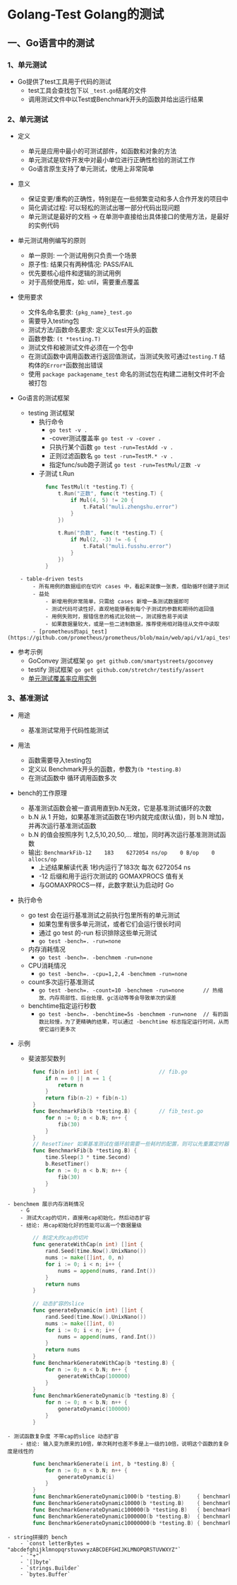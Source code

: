 # Golang-Test  Golang的测试

## 一、Go语言中的测试

### 1、单元测试
- Go提供了test工具用于代码的测试
	- test工具会查找包下以 `_test.go`结尾的文件
	- 调用测试文件中以Test或Benchmark开头的函数并给出运行结果

### 2、单元测试
- 定义
	- 单元是应用中最小的可测试部件，如函数和对象的方法
	- 单元测试是软件开发中对最小单位进行正确性检验的测试工作
	- Go语言原生支持了单元测试，使用上非常简单

- 意义
	- 保证变更/重构的正确性，特别是在一些频繁变动和多人合作开发的项目中
	- 简化调试过程: 可以轻松的测试出哪一部分代码出现问题
	- 单元测试是最好的文档 -> 在单测中直接给出具体接口的使用方法，是最好的实例代码

- 单元测试用例编写的原则
	- 单一原则: 一个测试用例只负责一个场景
	- 原子性: 结果只有两种情况: PASS/FAIL
	- 优先要核心组件和逻辑的测试用例
	- 对于高频使用库，如: util，需要重点覆盖

- 使用要求
	- 文件名命名要求: `{pkg_name}_test.go`
	- 需要导入testing包
	- 测试方法/函数命名要求: 定义以Test开头的函数
	- 函数参数: `(t *testing.T)`
	- 测试文件和被测试文件必须在一个包中
	- 在测试函数中调用函数进行返回值测试，当测试失败可通过`testing.T` 结构体的`Error*`函数抛出错误
	- 使用 `package packagename_test` 命名的测试包在构建二进制文件时不会被打包

- Go语言的测试框架
	- testing 测试框架
		- 执行命令
			- `go test -v .`
			- -cover测试覆盖率 `go test -v -cover .`
			- 只执行某个函数 `go test -run=TestAdd -v .`
			- 正则过滤函数名 `go test -run=TestM.* -v .`
			- 指定func/sub跑子测试 `go test -run=TestMul/正数 -v`
		- 子测试 t.Run
```go
			func TestMul(t *testing.T) {
				t.Run("正数", func(t *testing.T) {
					if Mul(4, 5) != 20 {
						t.Fatal("muli.zhengshu.error")
					}
				})
			
				t.Run("负数", func(t *testing.T) {
					if Mul(2, -3) != -6 {
						t.Fatal("muli.fusshu.error")
					}
				})
			}
```
		- table-driven tests
			- 所有用例的数据组织在切片 cases 中，看起来就像一张表，借助循环创建子测试
			- 益处
				- 新增用例非常简单，只需给 cases 新增一条测试数据即可
				- 测试代码可读性好，直观地能够看到每个子测试的参数和期待的返回值
				- 用例失败时，报错信息的格式比较统一，测试报告易于阅读
				- 如果数据量较大，或是一些二进制数据，推荐使用相对路径从文件中读取
			- [prometheus的api_test](https://github.com/prometheus/prometheus/blob/main/web/api/v1/api_test.go)
			
- 参考示例
	- GoConvey 测试框架 `go get github.com/smartystreets/goconvey`
	- testify 测试框架 `go get github.com/stretchr/testify/assert`
	- [单元测试覆盖率应用实例](https://github.com/m3db/m3/pull/3525)

### 3、基准测试
- 用途
	- 基准测试常用于代码性能测试

- 用法
	- 函数需要导入testing包
	- 定义以 Benchmark开头的函数，参数为`(b *testing.B)`
	- 在测试函数中 循环调用函数多次

- bench的工作原理
	- 基准测试函数会被一直调用直到b.N无效，它是基准测试循环的次数
	- b.N 从 1 开始，如果基准测试函数在1秒内就完成(默认值)，则 b.N 增加，并再次运行基准测试函数
	- b.N 的值会按照序列 1,2,5,10,20,50,... 增加，同时再次运行基准测测试函数
	- 输出: `BenchmarkFib-12    183    6272054 ns/op    0 B/op    0 allocs/op`
		- 上述结果解读代表 1秒内运行了183次 每次 6272054 ns
		- -12 后缀和用于运行次测试的 GOMAXPROCS 值有关
		- 与GOMAXPROCS一样，此数字默认为启动时 Go

- 执行命令
	- go test 会在运行基准测试之前执行包里所有的单元测试
		- 如果包里有很多单元测试，或者它们会运行很长时间
		- 通过 go test 的-run 标识排除这些单元测试
		- `go test -bench=. -run=none`
	- 内存消耗情况
		- `go test -bench=. -benchmem -run=none`
	- CPU消耗情况
		- `go test -bench=. -cpu=1,2,4 -benchmem -run=none`
	- count多次运行基准测试
		- `go test -bench=. -count=10 -benchmem -run=none      // 热缩放、内存局部性、后台处理、gc活动等等会导致单次的误差`
	- benchtime指定运行秒数 
		- `go test -bench=. -benchtime=5s -benchmem -run=none  // 有的函数比较慢，为了更精确的结果，可以通过 -benchtime 标志指定运行时间，从而使它运行更多次`

- 示例
	- 斐波那契数列
```go
		func fib(n int) int {                   // fib.go
			if n == 0 || n == 1 {
				return n
			}
			return fib(n-2) + fib(n-1)
		}
		func BenchmarkFib(b *testing.B) {       // fib_test.go
			for n := 0; n < b.N; n++ {
				fib(30)
			}
		}
		// ResetTimer 如果基准测试在循环前需要一些耗时的配置，则可以先重置定时器
		func BenchmarkFib(b *testing.B) {
			time.Sleep(3 * time.Second)
			b.ResetTimer()
			for n := 0; n < b.N; n++ {
				fib(30)
			}
		}
```
	- benchmem 展示内存消耗情况
		- G
		- 测试大cap的切片，直接用cap初始化，然后动态扩容
		- 结论: 用cap初始化好的性能可以高一个数据量级
```go
		// 制定大的cap的切片
		func generateWithCap(n int) []int {
			rand.Seed(time.Now().UnixNano())
			nums := make([]int, 0, n)
			for i := 0; i < n; i++ {
				nums = append(nums, rand.Int())
			}
			return nums
		}
		
		// 动态扩容的slice
		func generateDynamic(n int) []int {
			rand.Seed(time.Now().UnixNano())
			nums := make([]int, 0)
			for i := 0; i < n; i++ {
				nums = append(nums, rand.Int())
			}
			return nums
		}
		func BenchmarkGenerateWithCap(b *testing.B) {
			for n := 0; n < b.N; n++ {
				generateWithCap(100000)
			}
		}
		func BenchmarkGenerateDynamic(b *testing.B) {
			for n := 0; n < b.N; n++ {
				generateDynamic(100000)
			}
		}
```
	- 测试函数复杂度 不带cap的slice 动态扩容
		- 结论: 输入变为原来的10倍，单次耗时也差不多是上一级的10倍，说明这个函数的复杂度是线性的
```go
		func benchmarkGenerate(i int, b *testing.B) {
			for n := 0; n < b.N; n++ {
				generateDynamic(i)
			}
		}
		func BenchmarkGenerateDynamic1000(b *testing.B)     { benchmarkGenerate(1000, b) }
		func BenchmarkGenerateDynamic10000(b *testing.B)    { benchmarkGenerate(10000, b) }
		func BenchmarkGenerateDynamic100000(b *testing.B)   { benchmarkGenerate(100000, b) }
		func BenchmarkGenerateDynamic1000000(b *testing.B)  { benchmarkGenerate(1000000, b) }
		func BenchmarkGenerateDynamic10000000(b *testing.B) { benchmarkGenerate(10000000, b) }
```
	- string拼接的 bench
		- `const letterBytes = "abcdefghijklmnopqrstuvwxyzABCDEFGHIJKLMNOPQRSTUVWXYZ"`
		- `"+"`
		- `[]byte`
		- `strings.Builder`
		- `bytes.Buffer`
		